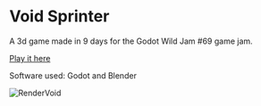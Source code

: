 # Void Sprinter
A 3d game made in 9 days for the Godot Wild Jam #69 game jam.

[Play it here](https://tobiasjdc.itch.io/void-sprinter)

Software used: Godot and Blender

![RenderVoid](https://github.com/tobiasjdcolvin/VoidSprinter/assets/107777392/56489987-2b66-4208-a564-de1236037db9)
